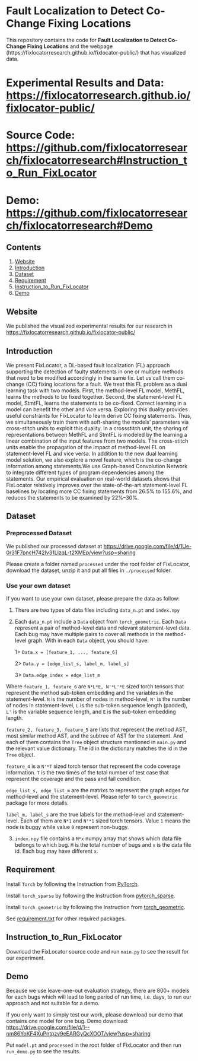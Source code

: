 # Fault Localization to Detect Co-Change Fixing Locations

<p aligh="center"> This repository contains the code for <b>Fault Localization to Detect Co-Change Fixing Locations</b> and the webpage (https://fixlocatorresearch.github.io/fixlocator-public/) that has visualized data.</p>

# Experimental Results and Data: https://fixlocatorresearch.github.io/fixlocator-public/
# Source Code: https://github.com/fixlocatorresearch/fixlocatorresearch#Instruction_to_Run_FixLocator
# Demo: https://github.com/fixlocatorresearch/fixlocatorresearch#Demo


## Contents
1. [Website](#Website)
2. [Introduction](#Introduction)
3. [Dataset](#Dataset)
4. [Requirement](#Requirement)
5. [Instruction_to_Run_FixLocator](#Instruction_to_Run_FixLocator)
6. [Demo](#Demo)

## Website

We published the visualized experimental results for our research in https://fixlocatorresearch.github.io/fixlocator-public/

## Introduction

We present FixLocator, a DL-based fault localization (FL) approach
supporting the detection of faulty statements in one or multiple
methods that need to be modified accordingly in the same fix. Let 
us call them co-change (CC) fixing locations for a fault. We treat
this FL problem as a dual learning task with two models. First,
the method-level FL model, MethFL, learns the methods to be fixed
together. Second, the statement-level FL model, StmtFL, learns the
statements to be co-fixed. Correct learning in a model can benefit
the other and vice versa. Exploring this duality provides useful
constraints for FixLocator to learn derive CC fixing statements.
Thus, we simultaneously train them with soft-sharing the models’
parameters via cross-stitch units to exploit this duality. In a crossstitch
unit, the sharing of representations between MethFL and StmtFL
is modeled by the learning a linear combination of the input features
from two models. The cross-stitch units enable the propagation
of the impact of method-level FL on statement-level FL and vice
versa. In addition to the new dual learning model solution, we also
explore a novel feature, which is the co-change information among
statements.We use Graph-based Convolution Network to integrate
different types of program dependencies among the statements. Our
empirical evaluation on real-world datasets shows that FixLocator
relatively improves over the state-of-the-art statement-level FL
baselines by locating more CC fixing statements from 26.5% to
155.6%, and reduces the statements to be examined by 22%–30%.

## Dataset

### Preprocessed Dataset

We published our processed dataset at https://drive.google.com/file/d/1Ue-0r31F7pncH742Iv31LIzqL-t2XMEp/view?usp=sharing

Please create a folder named ```processed``` under the root folder of FixLocator, download the dataset, unzip it and put all files in ```./processed``` folder.

### Use your own dataset

If you want to use your own dataset, please prepare the data as follow:

1. There are two types of data files including ```data_n.pt``` and ```index.npy```

2. Each ```data_n.pt``` include a ```Data``` object from ```torch_geometric```. Each ```Data``` represent a pair of method-level data and relevant statement-level data. Each bug may have multiple pairs to cover all methods in the method-level graph. With in each ```Data``` object, you should have:
	
	1> ```Data.x = [feature_1, ..., feature_6]```
	
	2> ```Data.y = [edge_list_s, label_m, label_s]```
	
	3> ```Data.edge_index = edge_list_m```
	
Where ```feature_1, feature_6``` are ```N*L*E, N'*L'*E``` sized torch tensors that represent the method sub-token embedding and the variables in the statement-level. ```N``` is the number of nodes in method-level, ```N'``` is the number of nodes in statement-level, ```L``` is the sub-token sequence length (padded), ```L'``` is the variable sequence length, and ```E``` is the sub-token embedding length.

```feature_2, feature_3, feature_5``` are lists that represent the method AST, most similar method AST, and the subtree of AST for the statement. And each of them contains the ```Tree``` object structure mentioned in ```main.py``` and the relevant value dictionary. The id in the dictionary matches the id in the ```Tree``` object.

```feature_4``` is a ```N'*T``` sized torch tensor that represent the code coverage information. ```T``` is the two times of the total number of test case that represent the coverage and the pass and fail condition.

```edge_list_s, edge_list_m``` are the matrixs to represent the graph edges for method-level and the statement-level. Please refer to ```torch_geometric``` package for more details.

```label_m, label_s``` are the true labels for the method-level and statement-level. Each of them are ```N*1``` and ```N'*1``` sized torch tensors. Value ```1``` means the node is buggy while value ```0``` represent non-buggy.
	
3. ```index.npy``` file contains a ```M*x``` numpy array that shows which data file belongs to which bug. ```M``` is the total number of bugs and ```x``` is the data file id. Each bug may have different ```x```.

## Requirement

Install ```Torch``` by following the Instruction from [PyTorch](https://pytorch.org/get-started/locally).

Install ```torch_sparse``` by following the Instruction from [pytorch_sparse](https://github.com/rusty1s/pytorch_sparse).

Install ```torch_geometric``` by following the Instruction from [torch_geometric](https://pytorch-geometric.readthedocs.io/en/latest/notes/installation.html).

See [requirement.txt](https://github.com/fixlocatorresearch/fixlocatorresearch/blob/main/requirement.txt) for other required packages. 


## Instruction_to_Run_FixLocator

Download the FixLocator source code and run ```main.py``` to see the result for our experiment. 

## Demo

Because we use leave-one-out evaluation strategy, there are 800+ models for each bugs which will lead to long period of run time, i.e. days, to run our approach and not suitable for a demo. 

If you only want to simply test our work, please download our demo that contains one model for one bug. Demo download: https://drive.google.com/file/d/1--nm86YoKF4XuPntpzv9eEARGyQcXOOT/view?usp=sharing 

Put ```model.pt``` and ```processed``` in the root folder of FixLocator and then run ```run_demo.py``` to see the results.
